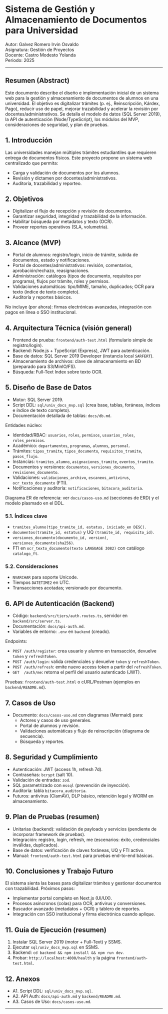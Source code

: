 # Sistema de Gestión y Almacenamiento de Documentos para Universidad

Autor: Galvez Romero Irvin Osvaldo  
Asignatura: Gestión de Proyectos  
Docente: Castro Modesto Yolanda  
Periodo: 2025  

---

## Resumen (Abstract)
Este documento describe el diseño e implementación inicial de un sistema web para la gestión y almacenamiento de documentos de alumnos en una universidad. El objetivo es digitalizar trámites (p. ej., Reinscripción, Kárdex, Pago), reducir uso de papel, mejorar trazabilidad y acelerar la revisión por docentes/administrativos. Se detalla el modelo de datos (SQL Server 2019), la API de autenticación (Node/TypeScript), los módulos del MVP, consideraciones de seguridad, y plan de pruebas.

## 1. Introducción
Las universidades manejan múltiples trámites estudiantiles que requieren entrega de documentos físicos. Este proyecto propone un sistema web centralizado que permita:
- Carga y validación de documentos por los alumnos.
- Revisión y dictamen por docentes/administrativos.
- Auditoría, trazabilidad y reporteo.

## 2. Objetivos
- Digitalizar el flujo de recepción y revisión de documentos.  
- Garantizar seguridad, integridad y trazabilidad de la información.  
- Habilitar búsqueda por metadatos y texto (OCR).  
- Proveer reportes operativos (SLA, volumetría).

## 3. Alcance (MVP)
- Portal de alumnos: registro/login, inicio de trámite, subida de documentos, estado y notificaciones.  
- Portal de docentes/administrativos: revisión, comentarios, aprobación/rechazo, reasignaciones.  
- Administración: catálogos (tipos de documento, requisitos por programa), flujos por trámite, roles y permisos.  
- Validaciones automáticas: tipo/MIME, tamaño, duplicados; OCR para texto (índice de texto completo).  
- Auditoría y reportes básicos.  

No incluye (por ahora): firmas electrónicas avanzadas, integración con pagos en línea o SSO institucional.

## 4. Arquitectura Técnica (visión general)
- Frontend de prueba: `frontend/auth-test.html` (formulario simple de registro/login).  
- Backend: Node.js + TypeScript (Express), JWT para autenticación.  
- Base de datos: SQL Server 2019 Developer (instancia local `SARFERT`).  
- Almacenamiento de archivos: clave de almacenamiento en BD (preparado para S3/MinIO/FS).  
- Búsqueda: Full-Text Index sobre texto OCR.  

## 5. Diseño de Base de Datos
- Motor: SQL Server 2019.  
- Script DDL: `sql/univ_docs_mvp.sql` (crea base, tablas, foráneas, índices e índice de texto completo).  
- Documentación detallada de tablas: `docs/db.md`.  

Entidades núcleo:
- Identidad/RBAC: `usuarios`, `roles`, `permisos`, `usuarios_roles`, `roles_permisos`.  
- Académico: `departamentos`, `programas`, `alumnos`, `personal`.  
- Trámites: `tipos_tramite`, `tipos_documento`, `requisitos_tramite`, `pasos_flujo`.  
- Instancias: `tramites_alumno`, `asignaciones_tramite`, `eventos_tramite`.  
- Documentos y versiones: `documentos`, `versiones_documento`, `revisiones_documento`.  
- Validaciones: `validaciones_archivo`, `escaneos_antivirus`, `ocr_texto_documento` (FTI).  
- Notificaciones y auditoría: `notificaciones`, `bitacora_auditoria`.  

Diagrama ER de referencia: ver `docs/casos-uso.md` (secciones de ERD) y el modelo plasmado en el DDL.

### 5.1. Índices clave
- `tramites_alumno(tipo_tramite_id, estatus, iniciado_en DESC)`.  
- `documentos(tramite_id, estatus)` y UQ `(tramite_id, requisito_id)`.  
- `versiones_documento(documento_id, version)`, `versiones_documento(sha256)`.  
- FTI en `ocr_texto_documento(texto LANGUAGE 3082)` con catálogo `catalogo_ft`.  

### 5.2. Consideraciones
- `NVARCHAR` para soporte Unicode.  
- Tiempos `DATETIME2` en UTC.  
- Transacciones acotadas; versionado por documento.  

## 6. API de Autenticación (Backend)
- Código: `backend/src/tiers/auth.routes.ts`, servidor en `backend/src/server.ts`.  
- Documentación: `docs/api-auth.md`.  
- Variables de entorno: `.env` en `backend` (creado).  

Endpoints:
- `POST /auth/register`: crea usuario y alumno en transacción, devuelve `token` y `refreshToken`.  
- `POST /auth/login`: valida credenciales y devuelve `token` y `refreshToken`.  
- `POST /auth/refresh`: emite nuevo access token a partir del `refreshToken`.  
- `GET  /auth/me`: retorna el perfil del usuario autenticado (JWT).  

Pruebas: `frontend/auth-test.html` o cURL/Postman (ejemplos en `backend/README.md`).

## 7. Casos de Uso
- Documento: `docs/casos-uso.md` con diagramas (Mermaid) para:  
  - Actores y casos de uso generales.  
  - Portal de alumnos y revisión.  
  - Validaciones automáticas y flujo de reinscripción (diagrama de secuencia).  
  - Búsqueda y reportes.  

## 8. Seguridad y Cumplimiento
- Autenticación: JWT (access 1h, refresh 7d).  
- Contraseñas: `bcrypt` (salt 10).  
- Validación de entradas: `zod`.  
- SQL parametrizado con `mssql` (prevención de inyección).  
- Auditoría: tabla `bitacora_auditoria`.  
- Futuros: antivirus (ClamAV), DLP básico, retención legal y WORM en almacenamiento.  

## 9. Plan de Pruebas (resumen)
- Unitarias (backend): validación de payloads y servicios (pendiente de incorporar framework de pruebas).  
- Integración: registro, login, refresh, me (escenarios: éxito, credenciales inválidas, duplicados).  
- Base de datos: verificación de claves foráneas, UQ y FTI activo.  
- Manual: `frontend/auth-test.html` para pruebas end-to-end básicas.  

## 10. Conclusiones y Trabajo Futuro
El sistema sienta las bases para digitalizar trámites y gestionar documentos con trazabilidad. Próximos pasos:  
- Implementar portal completo en Next.js (UI/UX).  
- Procesos asíncronos (colas) para OCR, antivirus y conversiones.  
- Buscador avanzado (metadatos + OCR) y tablero de reportes.  
- Integración con SSO institucional y firma electrónica cuando aplique.  

## 11. Guía de Ejecución (resumen)
1) Instalar SQL Server 2019 (motor + Full-Text) y SSMS.  
2) Ejecutar `sql/univ_docs_mvp.sql` en SSMS.  
3) Backend: `cd backend && npm install && npm run dev`.  
4) Probar: `http://localhost:4000/health` y la página `frontend/auth-test.html`.  

## 12. Anexos
- A1. Script DDL: `sql/univ_docs_mvp.sql`.  
- A2. API Auth: `docs/api-auth.md` y `backend/README.md`.  
- A3. Casos de Uso: `docs/casos-uso.md`.  

---